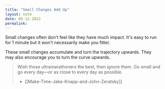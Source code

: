 ```yaml
---
title: "Small Changes Add Up"
layout: note
date: 05-12-2022
permalink:
---
```


Small changes often don't feel like they have much impact. It's easy to run for 1 minute but it won't necessarily make you fitter. 

These small changes accumulate and turn the trajectory upwards. They may also encourage you to turn the curve upwards.

> Wish those ultramarathoners the best, then ignore them. Go small and go every day—or as close to every day as possible.
> - [[Make-Time-Jake-Knapp-and-John-Zeratsky]]